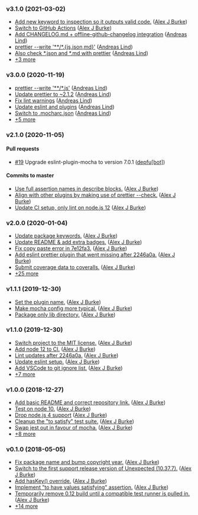 ### v3.1.0 (2021-03-02)

- [Add new keyword to inspection so it outputs valid code.](https://github.com/unexpectedjs/unexpected-map/commit/18efc34d87495c21d1cb224977ef04e088b30182) ([Alex J Burke](mailto:alex@alexjeffburke.com))
- [Switch to GitHub Actions](https://github.com/unexpectedjs/unexpected-map/commit/2eaf73e3aaff85c592936f22742223b071767122) ([Alex J Burke](mailto:alex@alexjeffburke.com))
- [Add CHANGELOG.md + offline-github-changelog integration](https://github.com/unexpectedjs/unexpected-map/commit/2f4aa486e2d065b9f2b52383618ca500ebc11024) ([Andreas Lind](mailto:andreaslindpetersen@gmail.com))
- [prettier --write '\*\*\/\*.{js,json,md}'](https://github.com/unexpectedjs/unexpected-map/commit/c1a0faa40f179cd335ca5511964fc10757c55603) ([Andreas Lind](mailto:andreaslindpetersen@gmail.com))
- [Also check \*.json and \*.md with prettier](https://github.com/unexpectedjs/unexpected-map/commit/c4e24c374764e2ba45359d35f56a291ca973f953) ([Andreas Lind](mailto:andreaslindpetersen@gmail.com))
- [+3 more](https://github.com/unexpectedjs/unexpected-map/compare/v3.0.0...v3.1.0)

### v3.0.0 (2020-11-19)

- [prettier --write '\*\*\/\*.js'](https://github.com/unexpectedjs/unexpected-map/commit/0033de72f398e801ea2f6004bb17e6c3a1660f5f) ([Andreas Lind](mailto:andreaslindpetersen@gmail.com))
- [Update prettier to ~2.1.2](https://github.com/unexpectedjs/unexpected-map/commit/101bd87ee3d5b455b0aa2538e76b76d340693b44) ([Andreas Lind](mailto:andreaslindpetersen@gmail.com))
- [Fix lint warnings](https://github.com/unexpectedjs/unexpected-map/commit/3aa11ba9299ed31c5ddddacb004ddebe2f611b80) ([Andreas Lind](mailto:andreaslindpetersen@gmail.com))
- [Update eslint and plugins](https://github.com/unexpectedjs/unexpected-map/commit/6e03ad5f84ec5aad09b2b8d0ebfbaba7f4b76b7f) ([Andreas Lind](mailto:andreaslindpetersen@gmail.com))
- [Switch to .mocharc.json](https://github.com/unexpectedjs/unexpected-map/commit/90b170ec4d6d0ade5fb9131e02c4a4eaaa459eea) ([Andreas Lind](mailto:andreaslindpetersen@gmail.com))
- [+5 more](https://github.com/unexpectedjs/unexpected-map/compare/v2.1.0...v3.0.0)

### v2.1.0 (2020-11-05)

#### Pull requests

- [#19](https://github.com/unexpectedjs/unexpected-map/pull/19) Upgrade eslint-plugin-mocha to version 7.0.1 ([depfu[bot]](mailto:23717796+depfu[bot]@users.noreply.github.com))

#### Commits to master

- [Use full assertion names in describe blocks.](https://github.com/unexpectedjs/unexpected-map/commit/bdf3ef229dbc89b0f1ae57a4fa7e2970faec72a0) ([Alex J Burke](mailto:alex@alexjeffburke.com))
- [Align with other plugins by making use of prettier --check.](https://github.com/unexpectedjs/unexpected-map/commit/01792d951589261eeef240fb1b91e9ad08b28baa) ([Alex J Burke](mailto:alex@alexjeffburke.com))
- [Update CI setup, only lint on node.js 12](https://github.com/unexpectedjs/unexpected-map/commit/80ccd245202831510b0d26939c9a24b929ebded5) ([Alex J Burke](mailto:alex@alexjeffburke.com))

### v2.0.0 (2020-01-04)

- [Update package keywords.](https://github.com/unexpectedjs/unexpected-map/commit/9b05e39f9bfa57835bd79f377b8b6ff8625f15f3) ([Alex J Burke](mailto:alex@alexjeffburke.com))
- [Update README & add extra badges.](https://github.com/unexpectedjs/unexpected-map/commit/e535f74c74b2a5da81d43e8c7c1faed65a6b6e61) ([Alex J Burke](mailto:alex@alexjeffburke.com))
- [Fix copy paste error in 7e12fa3.](https://github.com/unexpectedjs/unexpected-map/commit/a23e3ad277f6b7ede6b1b881a5ab2ed778ee7173) ([Alex J Burke](mailto:alex@alexjeffburke.com))
- [Add eslint prettier plugin that went missing after 2246a0a.](https://github.com/unexpectedjs/unexpected-map/commit/8fd8892cdd75f04e1b37a23b9d581e4a6a0dcb75) ([Alex J Burke](mailto:alex@alexjeffburke.com))
- [Submit coverage data to coveralls.](https://github.com/unexpectedjs/unexpected-map/commit/e773a107a96296688ae0f9859a02a1781b7f7076) ([Alex J Burke](mailto:alex@alexjeffburke.com))
- [+25 more](https://github.com/unexpectedjs/unexpected-map/compare/v1.1.1...v2.0.0)

### v1.1.1 (2019-12-30)

- [Set the plugin name.](https://github.com/unexpectedjs/unexpected-map/commit/d3f62ed53d45e1f23bad0b642cc01c3481538f62) ([Alex J Burke](mailto:alex@alexjeffburke.com))
- [Make mocha config more typical.](https://github.com/unexpectedjs/unexpected-map/commit/290c9ee2cbd70420cedaf4dd57ba46152b1e3872) ([Alex J Burke](mailto:alex@alexjeffburke.com))
- [Package only lib directory.](https://github.com/unexpectedjs/unexpected-map/commit/793855613c52bbc74e5ae837744245154a4ac470) ([Alex J Burke](mailto:alex@alexjeffburke.com))

### v1.1.0 (2019-12-30)

- [Switch project to the MIT license.](https://github.com/unexpectedjs/unexpected-map/commit/396ca2eda4dec89c2181a1cd2f752a0ff4b392a7) ([Alex J Burke](mailto:alex@alexjeffburke.com))
- [Add node 12 to CI.](https://github.com/unexpectedjs/unexpected-map/commit/49d8d87e1b5dfd67913605ed854700add8b4964e) ([Alex J Burke](mailto:alex@alexjeffburke.com))
- [Lint updates after 2246a0a.](https://github.com/unexpectedjs/unexpected-map/commit/3190b50d5bbde333b63cf2ce3c9b18bc8add6796) ([Alex J Burke](mailto:alex@alexjeffburke.com))
- [Update eslint setup.](https://github.com/unexpectedjs/unexpected-map/commit/2246a0acb0267c5392bee853114fd8acbce929c3) ([Alex J Burke](mailto:alex@alexjeffburke.com))
- [Add VSCode to git ignore list.](https://github.com/unexpectedjs/unexpected-map/commit/f22e821bae5f58c4cf2fb91df0aecd6a1fb121b8) ([Alex J Burke](mailto:alex@alexjeffburke.com))
- [+7 more](https://github.com/unexpectedjs/unexpected-map/compare/v1.0.0...v1.1.0)

### v1.0.0 (2018-12-27)

- [Add basic README and correct repository link.](https://github.com/unexpectedjs/unexpected-map/commit/bb5af08c15abac87a3bd467c9e0f48109744ce26) ([Alex J Burke](mailto:alex@alexjeffburke.com))
- [Test on node 10.](https://github.com/unexpectedjs/unexpected-map/commit/3671f3c78ac4c4f3aecccc4468be0f73c5ff2ec3) ([Alex J Burke](mailto:alex@alexjeffburke.com))
- [Drop node.js 4 support](https://github.com/unexpectedjs/unexpected-map/commit/72f3d89f34865d3fd5c5bc7e929e0ec70d670cb7) ([Alex J Burke](mailto:alex@alexjeffburke.com))
- [Cleanup the "to satisfy" test suite.](https://github.com/unexpectedjs/unexpected-map/commit/ff9229d878a304053b56548e17b8eb5756b87de6) ([Alex J Burke](mailto:alex@alexjeffburke.com))
- [Swap jest out in favour of mocha.](https://github.com/unexpectedjs/unexpected-map/commit/3bba22e8548fdf455ef9e9d3f812dc99991ffb3f) ([Alex J Burke](mailto:alex@alexjeffburke.com))
- [+8 more](https://github.com/unexpectedjs/unexpected-map/compare/v0.1.0...v1.0.0)

### v0.1.0 (2018-05-05)

- [Fix package name and bump copyright year.](https://github.com/unexpectedjs/unexpected-map/commit/31a657d4d1ccffd69e7f1dff6e8c1581654a481b) ([Alex J Burke](mailto:alex@alexjeffburke.com))
- [Switch to the first support release version of Unexpected \(10.37.7\).](https://github.com/unexpectedjs/unexpected-map/commit/fc427f186ce903897c105b3fb1b168e1292665c8) ([Alex J Burke](mailto:alex@alexjeffburke.com))
- [Add hasKey\(\) override.](https://github.com/unexpectedjs/unexpected-map/commit/3171065d359b8cf06e780cc87f5939546bbebca2) ([Alex J Burke](mailto:alex@alexjeffburke.com))
- [Implement "to have values satisfying" assertion.](https://github.com/unexpectedjs/unexpected-map/commit/7b54fb8193a19167339a8bdc3631be567aeac81b) ([Alex J Burke](mailto:alex@alexjeffburke.com))
- [Temporarily remove 0.12 build until a compatible test runner is pulled in.](https://github.com/unexpectedjs/unexpected-map/commit/394846e35e893850522af2540609e9d7dffe4b8a) ([Alex J Burke](mailto:alex@alexjeffburke.com))
- [+14 more](https://github.com/unexpectedjs/unexpected-map/compare/31a657d4d1ccffd69e7f1dff6e8c1581654a481b%5E...v0.1.0)

